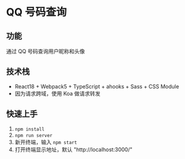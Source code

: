 # QQ 号码查询

## 功能

通过 QQ 号码查询用户昵称和头像

## 技术栈

- React18 + Webpack5 + TypeScript + ahooks + Sass + CSS Module
- 因为请求跨域，使用 Koa 做请求转发

## 快速上手

1. `npm install`
2. `npm run server`
3. 新开终端，输入 `npm start`
4. 打开终端显示地址，默认 "http://localhost:3000/"
